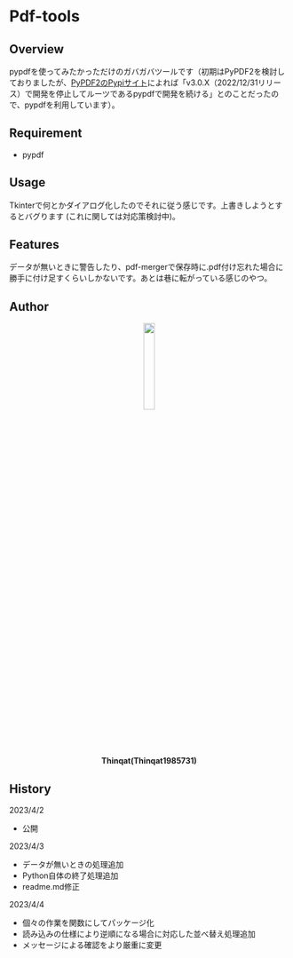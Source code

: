 # Pdf-tools

## Overview
pypdfを使ってみたかっただけのガバガバツールです（初期はPyPDF2を検討しておりましたが、[PyPDF2のPypiサイト](https://pypi.org/project/PyPDF2/)によれば「v3.0.X（2022/12/31リリース）で開発を停止してルーツであるpypdfで開発を続ける」とのことだったので、pypdfを利用しています）。

## Requirement
- pypdf

## Usage
Tkinterで何とかダイアログ化したのでそれに従う感じです。上書きしようとするとバグります (これに関しては対応策検討中)。

## Features
データが無いときに警告したり、pdf-mergerで保存時に.pdf付け忘れた場合に勝手に付け足すくらいしかないです。あとは巷に転がっている感じのやつ。

## Author
<div style="text-align: center;">
<img src="https://avatars.githubusercontent.com/u/113882060?v=4" width="20%"><br>
<strong>Thinqat(Thinqat1985731)</strong>
</div>

## History
2023/4/2
* 公開

2023/4/3
* データが無いときの処理追加
* Python自体の終了処理追加
* readme.md修正

2023/4/4
* 個々の作業を関数にしてパッケージ化
* 読み込みの仕様により逆順になる場合に対応した並べ替え処理追加
* メッセージによる確認をより厳重に変更